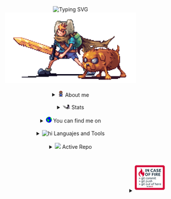 <!-- Header -->
<div align='center'>
  <img src="https://readme-typing-svg.herokuapp.com?font=Fira+Code&pause=1000&color=676767&center=true&width=435&lines=Hello+There+%F0%9F%91%8B;I'm+Joel%2C+a+Tech+lover+%F0%9F%92%BB" alt="Typing SVG">
  <br />
  <img src="./assets/adventureTime.gif" width="350" />
</div>

<br />


<!-- About me -->
<details align='center'>
  <summary>
      <img src="./assets/mario.gif" width="16px">
      About me
  </summary>
  <samp>
   <div align='left'>
  
   ```js
   const me = {
     pronouns: "He" | "Him",
     askMeAbout: ["Web Dev", "tech", "Hardware"],
     technologies: {
         frontEnd: {
             js: ["React"],
             css: ["Tailwind", "Bootstrap", "SASS"]
         },
         databases: ["MySQL", "MongoDB"],
     }
   };
   ```
   </div> 
   <div align='center'>
    A System Engineering student
    <img src="https://media.giphy.com/media/fYSnHlufseco8Fh93Z/giphy.gif" width="30">
   </div>
  </samp>
</details>


<br />

<!-- Stats -->
<details align='center'>
  <summary>
    <img src="./assets/typthing.gif" width="20">
    Stats
  </summary>
  <samp>
    <img src="https://activity-graph.herokuapp.com/graph?username=acjoell&theme=react-dark&bg_color=20232a&hide_border=true" width="50%"/>
    <img src="https://github-readme-stats.vercel.app/api/top-langs/?username=AcJoell&layout=compact&theme=react&hide_border=true" widht="50%"/>
    <img src="https://github-readme-stats.vercel.app/api?username=acjoell&layout=compact&theme=react&hide_border=true&hide=contribs,issues" widht="50%"/>
  </samp>
</details>

<br />

<!-- Contact -->
<details align='center'>
  <summary>
      <img src="./assets/earth.gif" width="16px">
      You can find me on
  </summary>
  <samp>
      <div align='center'>
        <a href="https://in.linkedin.com/in/acjoell">
          <img alt="AcJoell | Linkedin" width="24px" src="./assets/linkedin.svg" />
        </a>
        <a href="https://twitter.com/acjoell">
          <img alt="AcJoell | Twitter" width="26px" src="./assets/twitter.svg" />
        </a>
        <a href="https://www.instagram.com/acjoell">
          <img alt="AcJoell | Instagram" width="24px" src="./assets/instagram.svg" />
        </a>
        <a href="mailto:joelac04@hotmail.com">
          <img alt="AcJoell | Gmail" width="26px" src="./assets/gmail.svg" />
        </a>
      </div>
  </samp>
</details>

<br />

<!-- Stack -->
<details align='center'>
  <summary>
    <img src="https://media.giphy.com/media/mGcNjsfWAjY5AEZNw6/giphy.gif" width="22" alt='hi'>
    Languajes and Tools
  </summary>
  <samp>
    <a src="https://www.javascript.com/"><img src="https://img.icons8.com/color/48/000000/javascript.png"/></a>
  <a src="https://reactjs.org/"><img src="https://img.icons8.com/color/48/000000/react-native.png"/></a>
  <a src="https://www.typescriptlang.org/"><img src="https://img.icons8.com/color/48/000000/typescript.png"/></a>
  <a src="https://nodejs.org/"><img src="https://img.icons8.com/color/48/000000/nodejs.png"/></a>
  <a src="https://www.mongodb.com/"><img src="https://img.icons8.com/color/48/000000/mongodb.png"/></a>
  <a src="https://www.docker.com/"><img src="https://img.icons8.com/color/48/000000/docker.png"/></a>
  <a src="https://visualstudio.microsoft.com/"><img src="https://img.icons8.com/color/48/000000/visual-studio.png"/></a>
  <a src="https://www.npmjs.com/"><img src="https://img.icons8.com/color/48/000000/npm.png"/></a>
  <a src="https://getbootstrap.com/"><img src="https://img.icons8.com/color/48/000000/bootstrap.png"/></a>
  <a src="https://github.com/"><img src="https://img.icons8.com/color/48/000000/github.png"/></a>
  <a src="https://www.w3schools.com/css/"><img src="https://img.icons8.com/color/48/000000/css3.png"/></a>
  <a src="https://www.w3schools.com/html/"><img src="https://img.icons8.com/color/48/000000/html-5.png"/></a>
  </samp>
</details>

<br />

<!-- Active Repo -->
<details align='center'>
  <summary>
      <img src="https://user-images.githubusercontent.com/5679180/79618120-0daffb80-80be-11ea-819e-d2b0fa904d07.gif" width="15px">
      Active Repo
  </summary>
  <samp>
    <a href="https://github.com/AcJoell/startReact">
      <img src="https://github-readme-stats.vercel.app/api/pin/?username=AcJoell&repo=startReact&theme=react" alt="startReact">
    </a>
  </samp>
</details>

<br />




<br />


<!-- Active Repo -->
<details align='right'>
  <summary>
      <img width="80px" src="./assets/alert.gif" />
  </summary>
  <samp>
    <code>Anything you don't learn is indistinguishable from magic 🎩<code><strong> - Kyle S.</strong>
  </samp>
</details>

<br />